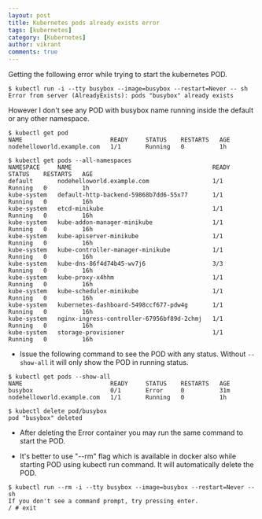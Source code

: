 ```yaml
---
layout: post
title: Kubernetes pods already exists error
tags: [kubernetes]
category: [Kubernetes]
author: vikrant
comments: true
---
```


Getting the following error while trying to start the kubernetes POD. 

~~~
$ kubectl run -i --tty busybox --image=busybox --restart=Never -- sh
Error from server (AlreadyExists): pods "busybox" already exists
~~~

However I don't see any POD with busybox name running inside the default or any other namespace. 

~~~
$ kubectl get pod
NAME                         READY     STATUS    RESTARTS   AGE
nodehelloworld.example.com   1/1       Running   0          1h

$ kubectl get pods --all-namespaces
NAMESPACE     NAME                                        READY     STATUS    RESTARTS   AGE
default       nodehelloworld.example.com                  1/1       Running   0          1h
kube-system   default-http-backend-59868b7dd6-55x77       1/1       Running   0          16h
kube-system   etcd-minikube                               1/1       Running   0          16h
kube-system   kube-addon-manager-minikube                 1/1       Running   0          16h
kube-system   kube-apiserver-minikube                     1/1       Running   0          16h
kube-system   kube-controller-manager-minikube            1/1       Running   0          16h
kube-system   kube-dns-86f4d74b45-wv7j6                   3/3       Running   0          16h
kube-system   kube-proxy-x4hhm                            1/1       Running   0          16h
kube-system   kube-scheduler-minikube                     1/1       Running   0          16h
kube-system   kubernetes-dashboard-5498ccf677-pdw4g       1/1       Running   0          16h
kube-system   nginx-ingress-controller-67956bf89d-2chmj   1/1       Running   0          16h
kube-system   storage-provisioner                         1/1       Running   0          16h
~~~

- Issue the following command to see the POD with any status. Without `--show-all` it will only show the POD in running status. 

~~~
$ kubectl get pods --show-all
NAME                         READY     STATUS    RESTARTS   AGE
busybox                      0/1       Error     0          31m
nodehelloworld.example.com   1/1       Running   0          1h

$ kubectl delete pod/busybox
pod "busybox" deleted
~~~

- After deleting the Error container you may run the same command to start the POD.

- It's better to use "--rm" flag which is available in docker also while starting POD using kubectl run command. It will automatically delete the POD. 

~~~
$ kubectl run --rm -i --tty busybox --image=busybox --restart=Never -- sh
If you don't see a command prompt, try pressing enter.
/ # exit
~~~
